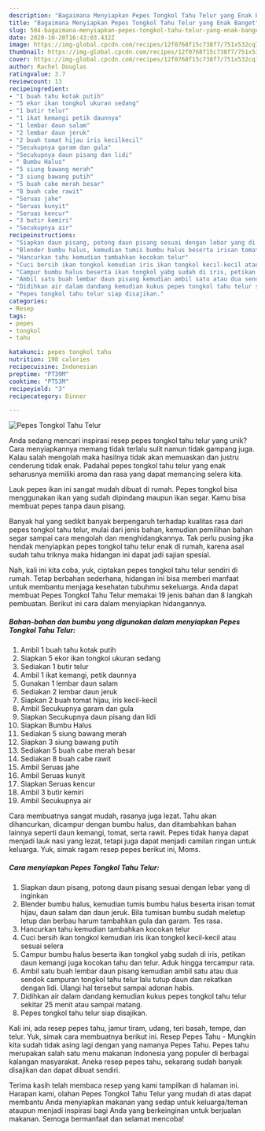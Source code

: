 ```yaml
---
description: "Bagaimana Menyiapkan Pepes Tongkol Tahu Telur yang Enak Banget"
title: "Bagaimana Menyiapkan Pepes Tongkol Tahu Telur yang Enak Banget"
slug: 504-bagaimana-menyiapkan-pepes-tongkol-tahu-telur-yang-enak-banget
date: 2020-10-20T16:43:03.432Z
image: https://img-global.cpcdn.com/recipes/12f0768f15c738f7/751x532cq70/pepes-tongkol-tahu-telur-foto-resep-utama.jpg
thumbnail: https://img-global.cpcdn.com/recipes/12f0768f15c738f7/751x532cq70/pepes-tongkol-tahu-telur-foto-resep-utama.jpg
cover: https://img-global.cpcdn.com/recipes/12f0768f15c738f7/751x532cq70/pepes-tongkol-tahu-telur-foto-resep-utama.jpg
author: Rachel Douglas
ratingvalue: 3.7
reviewcount: 13
recipeingredient:
- "1 buah tahu kotak putih"
- "5 ekor ikan tongkol ukuran sedang"
- "1 butir telur"
- "1 ikat kemangi petik daunnya"
- "1 lembar daun salam"
- "2 lembar daun jeruk"
- "2 buah tomat hijau iris kecilkecil"
- "Secukupnya garam dan gula"
- "Secukupnya daun pisang dan lidi"
- " Bumbu Halus"
- "5 siung bawang merah"
- "3 siung bawang putih"
- "5 buah cabe merah besar"
- "8 buah cabe rawit"
- "Seruas jahe"
- "Seruas kunyit"
- "Seruas kencur"
- "3 butir kemiri"
- "Secukupnya air"
recipeinstructions:
- "Siapkan daun pisang, potong daun pisang sesuai dengan lebar yang di inginkan"
- "Blender bumbu halus, kemudian tumis bumbu halus beserta irisan tomat hijau, daun salam dan daun jeruk. Bila tumisan bumbu sudah meletup letup dan berbau harum tambahkan gula dan garam. Tes rasa."
- "Hancurkan tahu kemudian tambahkan kocokan telur"
- "Cuci bersih ikan tongkol kemudian iris ikan tongkol kecil-kecil atau sesuai selera"
- "Campur bumbu halus beserta ikan tongkol yabg sudah di iris, petikan daun kemangi juga kocokan tahu dan telur. Aduk hingga tercampur rata."
- "Ambil satu buah lembar daun pisang kemudian ambil satu atau dua sendok campuran tongkol tahu telur lalu tutup daun dan rekatkan dengan lidi. Ulangi hal tersebut sampai adonan habis."
- "Didihkan air dalam dandang kemudian kukus pepes tongkol tahu telur sekitar 25 menit atau sampai matang."
- "Pepes tongkol tahu telur siap disajikan."
categories:
- Resep
tags:
- pepes
- tongkol
- tahu

katakunci: pepes tongkol tahu 
nutrition: 198 calories
recipecuisine: Indonesian
preptime: "PT39M"
cooktime: "PT53M"
recipeyield: "3"
recipecategory: Dinner

---
```



![Pepes Tongkol Tahu Telur](https://img-global.cpcdn.com/recipes/12f0768f15c738f7/751x532cq70/pepes-tongkol-tahu-telur-foto-resep-utama.jpg)

Anda sedang mencari inspirasi resep pepes tongkol tahu telur yang unik? Cara menyiapkannya memang tidak terlalu sulit namun tidak gampang juga. Kalau salah mengolah maka hasilnya tidak akan memuaskan dan justru cenderung tidak enak. Padahal pepes tongkol tahu telur yang enak seharusnya memiliki aroma dan rasa yang dapat memancing selera kita.

Lauk pepes ikan ini sangat mudah dibuat di rumah. Pepes tongkol bisa menggunakan ikan yang sudah dipindang maupun ikan segar. Kamu bisa membuat pepes tanpa daun pisang.

Banyak hal yang sedikit banyak berpengaruh terhadap kualitas rasa dari pepes tongkol tahu telur, mulai dari jenis bahan, kemudian pemilihan bahan segar sampai cara mengolah dan menghidangkannya. Tak perlu pusing jika hendak menyiapkan pepes tongkol tahu telur enak di rumah, karena asal sudah tahu triknya maka hidangan ini dapat jadi sajian spesial.


Nah, kali ini kita coba, yuk, ciptakan pepes tongkol tahu telur sendiri di rumah. Tetap berbahan sederhana, hidangan ini bisa memberi manfaat untuk membantu menjaga kesehatan tubuhmu sekeluarga. Anda dapat membuat Pepes Tongkol Tahu Telur memakai 19 jenis bahan dan 8 langkah pembuatan. Berikut ini cara dalam menyiapkan hidangannya.

<!--inarticleads1-->

##### Bahan-bahan dan bumbu yang digunakan dalam menyiapkan Pepes Tongkol Tahu Telur:

1. Ambil 1 buah tahu kotak putih
1. Siapkan 5 ekor ikan tongkol ukuran sedang
1. Sediakan 1 butir telur
1. Ambil 1 ikat kemangi, petik daunnya
1. Gunakan 1 lembar daun salam
1. Sediakan 2 lembar daun jeruk
1. Siapkan 2 buah tomat hijau, iris kecil-kecil
1. Ambil Secukupnya garam dan gula
1. Siapkan Secukupnya daun pisang dan lidi
1. Siapkan  Bumbu Halus
1. Sediakan 5 siung bawang merah
1. Siapkan 3 siung bawang putih
1. Sediakan 5 buah cabe merah besar
1. Sediakan 8 buah cabe rawit
1. Ambil Seruas jahe
1. Ambil Seruas kunyit
1. Siapkan Seruas kencur
1. Ambil 3 butir kemiri
1. Ambil Secukupnya air


Cara membuatnya sangat mudah, rasanya juga lezat. Tahu akan dihancurkan, dicampur dengan bumbu halus, dan ditambahkan bahan lainnya seperti daun kemangi, tomat, serta rawit. Pepes tidak hanya dapat menjadi lauk nasi yang lezat, tetapi juga dapat menjadi camilan ringan untuk keluarga. Yuk, simak ragam resep pepes berikut ini, Moms. 

<!--inarticleads2-->

##### Cara menyiapkan Pepes Tongkol Tahu Telur:

1. Siapkan daun pisang, potong daun pisang sesuai dengan lebar yang di inginkan
1. Blender bumbu halus, kemudian tumis bumbu halus beserta irisan tomat hijau, daun salam dan daun jeruk. Bila tumisan bumbu sudah meletup letup dan berbau harum tambahkan gula dan garam. Tes rasa.
1. Hancurkan tahu kemudian tambahkan kocokan telur
1. Cuci bersih ikan tongkol kemudian iris ikan tongkol kecil-kecil atau sesuai selera
1. Campur bumbu halus beserta ikan tongkol yabg sudah di iris, petikan daun kemangi juga kocokan tahu dan telur. Aduk hingga tercampur rata.
1. Ambil satu buah lembar daun pisang kemudian ambil satu atau dua sendok campuran tongkol tahu telur lalu tutup daun dan rekatkan dengan lidi. Ulangi hal tersebut sampai adonan habis.
1. Didihkan air dalam dandang kemudian kukus pepes tongkol tahu telur sekitar 25 menit atau sampai matang.
1. Pepes tongkol tahu telur siap disajikan.


Kali ini, ada resep pepes tahu, jamur tiram, udang, teri basah, tempe, dan telur. Yuk, simak cara membuatnya berikut ini. Resep Pepes Tahu - Mungkin kita sudah tidak asing lagi dengan yang namanya Pepes Tahu. Pepes tahu merupakan salah satu menu makanan Indonesia yang populer di berbagai kalangan masyarakat. Aneka resep pepes tahu, sekarang sudah banyak disajikan dan dapat dibuat sendiri. 

Terima kasih telah membaca resep yang kami tampilkan di halaman ini. Harapan kami, olahan Pepes Tongkol Tahu Telur yang mudah di atas dapat membantu Anda menyiapkan makanan yang sedap untuk keluarga/teman ataupun menjadi inspirasi bagi Anda yang berkeinginan untuk berjualan makanan. Semoga bermanfaat dan selamat mencoba!

